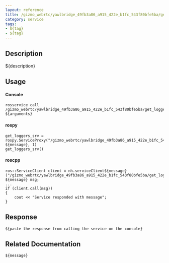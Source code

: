 ```yaml
---
layout: reference
title: /gizmo_webrtc/yawlbridge_49fb3a86_a915_422e_b1fc_543f80bfe5ba/get_loggers
category: service
tags: 
- ${tag} 
- ${tag}
---
```


## Description
${description}

## Usage
#### Console
```
rosservice call /gizmo_webrtc/yawlbridge_49fb3a86_a915_422e_b1fc_543f80bfe5ba/get_loggers ${arguments}
```

#### rospy
```
get_loggers_srv = rospy.ServiceProxy("/gizmo_webrtc/yawlbridge_49fb3a86_a915_422e_b1fc_543f80bfe5ba/get_loggers", ${message}, 1)
get_loggers_srv()
```

#### roscpp
```
ros::ServiceClient client = nh.serviceClient${message}("/gizmo_webrtc/yawlbridge_49fb3a86_a915_422e_b1fc_543f80bfe5ba/get_loggers");
${message} msg;
...
if (client.call(msg))
{
    cout << "Service responded with message";
}
```

## Response
```
${paste the response from calling the service on the console}
```

## Related Documentation
``${message}``  